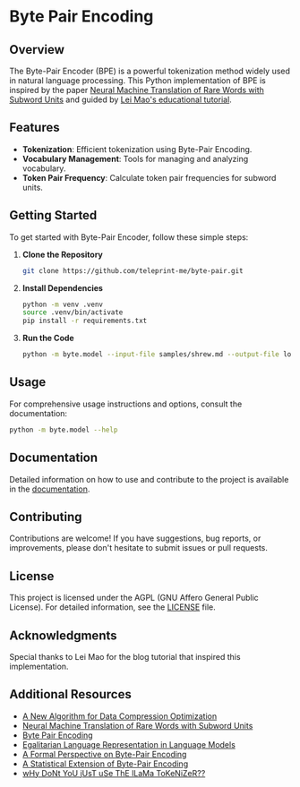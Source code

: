 # Byte Pair Encoding

## Overview

The Byte-Pair Encoder (BPE) is a powerful tokenization method widely used in
natural language processing. This Python implementation of BPE is inspired by
the paper
[Neural Machine Translation of Rare Words with Subword Units](https://arxiv.org/abs/1508.07909v5)
and guided by
[Lei Mao's educational tutorial](https://leimao.github.io/blog/Byte-Pair-Encoding/).

## Features

- **Tokenization**: Efficient tokenization using Byte-Pair Encoding.
- **Vocabulary Management**: Tools for managing and analyzing vocabulary.
- **Token Pair Frequency**: Calculate token pair frequencies for subword units.

## Getting Started

To get started with Byte-Pair Encoder, follow these simple steps:

1. **Clone the Repository**

   ```sh
   git clone https://github.com/teleprint-me/byte-pair.git
   ```

2. **Install Dependencies**

   ```sh
   python -m venv .venv
   source .venv/bin/activate
   pip install -r requirements.txt
   ```

3. **Run the Code**
   ```sh
   python -m byte.model --input-file samples/shrew.md --output-file local/tokenizer.json --num-merges 2500
   ```

## Usage

For comprehensive usage instructions and options, consult the documentation:

```sh
python -m byte.model --help
```

## Documentation

Detailed information on how to use and contribute to the project is available
in the [documentation](docs).

## Contributing

Contributions are welcome! If you have suggestions, bug reports, or
improvements, please don't hesitate to submit issues or pull requests.

## License

This project is licensed under the AGPL (GNU Affero General Public License).
For detailed information, see the [LICENSE](LICENSE) file.

## Acknowledgments

Special thanks to Lei Mao for the blog tutorial that inspired this
implementation.

## Additional Resources

- [A New Algorithm for Data Compression Optimization](https://arxiv.org/abs/1209.1045)
- [Neural Machine Translation of Rare Words with Subword Units](https://arxiv.org/abs/1508.07909)
- [Byte Pair Encoding](https://leimao.github.io/blog/Byte-Pair-Encoding/)
- [Egalitarian Language Representation in Language Models](https://arxiv.org/abs/2409.11501)
- [A Formal Perspective on Byte-Pair Encoding](https://arxiv.org/abs/2306.16837)
- [A Statistical Extension of Byte-Pair Encoding](https://paperswithcode.com/paper/a-statistical-extension-of-byte-pair-encoding)
- [wHy DoNt YoU jUsT uSe ThE lLaMa ToKeNiZeR??](https://huggingface.co/blog/catherinearnett/dangers-of-tokenizer-recycling)
